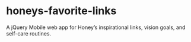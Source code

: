 # honeys-favorite-links
A jQuery Mobile web app for Honey’s inspirational links, vision goals, and self-care routines.
